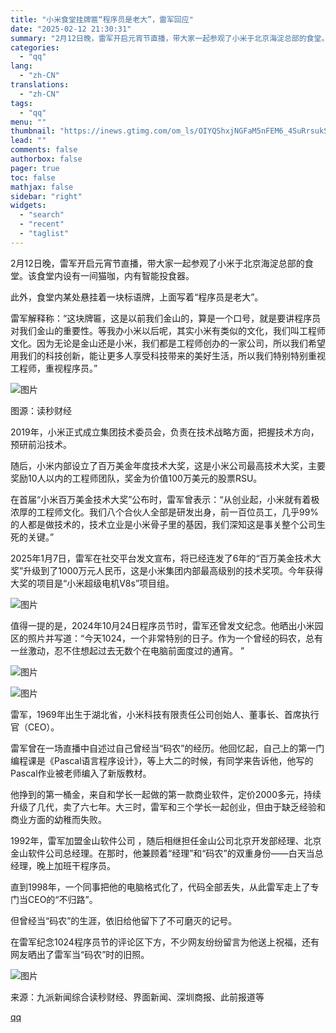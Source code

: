```yaml
---
title: "小米食堂挂牌匾“程序员是老大”，雷军回应"
date: "2025-02-12 21:30:31"
summary: "2月12日晚，雷军开启元宵节直播，带大家一起参观了小米于北京海淀总部的食堂。该食堂内设有一间猫咖，内..."
categories:
  - "qq"
lang:
  - "zh-CN"
translations:
  - "zh-CN"
tags:
  - "qq"
menu: ""
thumbnail: "https://inews.gtimg.com/om_ls/OIYQShxjNGFaM5nFEM6_4SuRrsukSNzGvChwcU2SOeUQIAA_640360/0"
lead: ""
comments: false
authorbox: false
pager: true
toc: false
mathjax: false
sidebar: "right"
widgets:
  - "search"
  - "recent"
  - "taglist"
---
```


2月12日晚，雷军开启元宵节直播，带大家一起参观了小米于北京海淀总部的食堂。该食堂内设有一间猫咖，内有智能投食器。

此外，食堂内某处悬挂着一块标语牌，上面写着“程序员是老大”。

雷军解释称：“这块牌匾，这是以前我们金山的，算是一个口号，就是要讲程序员对我们金山的重要性。等我办小米以后呢，其实小米有类似的文化，我们叫工程师文化。因为无论是金山还是小米，我们都是工程师创办的一家公司，所以我们希望用我们的科技创新，能让更多人享受科技带来的美好生活，所以我们特别特别重视工程师，重视程序员。”

![图片](https://inews.gtimg.com/om_bt/Ool1thkqBknwPPr_bwb5HQQahpVycK60suUMJ1CxK2teYAA/641)

图源：读秒财经

2019年，小米正式成立集团技术委员会，负责在技术战略方面，把握技术方向，预研前沿技术。

随后，小米内部设立了百万美金年度技术大奖，这是小米公司最高技术大奖，主要奖励10人以内的工程师团队，奖金为价值100万美元的股票RSU。

在首届“小米百万美金技术大奖”公布时，雷军曾表示：“从创业起，小米就有着极浓厚的工程师文化。我们八个合伙人全部是研发出身，前一百位员工，几乎99%的人都是做技术的，技术立业是小米骨子里的基因，我们深知这是事关整个公司生死的关键。”

2025年1月7日，雷军在社交平台发文宣布，将已经连发了6年的“百万美金技术大奖”升级到了1000万元人民币，这是小米集团内部最高级别的技术奖项。今年获得大奖的项目是“小米超级电机V8s”项目组。

![图片](https://inews.gtimg.com/om_bt/Ory3uihMvj0zM0HhHd2phQ500dcwuUEGEGZWXBHfnwMBMAA/641)

值得一提的是，2024年10月24日程序员节时，雷军还曾发文纪念。他晒出小米园区的照片并写道：“今天1024，一个非常特别的日子。作为一个曾经的码农，总有一丝激动，忍不住想起过去无数个在电脑前面度过的通宵。 ”

![图片](https://inews.gtimg.com/om_bt/O1NvIpL2EvPwYg-h8-6b8THzkRb0lKGDJKyTB0hcHUUgwAA/641)

![图片](https://inews.gtimg.com/om_bt/OsBv7gJWkWpeDP-JtkV4dfSLjkGSm5YqTOHoTe-9q0i08AA/641)

雷军，1969年出生于湖北省，小米科技有限责任公司创始人、董事长、首席执行官（CEO）。

雷军曾在一场直播中自述过自己曾经当“码农”的经历。他回忆起，自己上的第一门编程课是《Pascal语言程序设计》，等上大二的时候，有同学来告诉他，他写的Pascal作业被老师编入了新版教材。

他挣到的第一桶金，来自和学长一起做的第一款商业软件，定价2000多元，持续升级了几代，卖了六七年。大三时，雷军和三个学长一起创业，但由于缺乏经验和商业方面的幼稚而失败。

1992年，雷军加盟金山软件公司 ，随后相继担任金山公司北京开发部经理、北京金山软件公司总经理。在那时，他兼顾着“经理”和“码农”的双重身份——白天当总经理，晚上加班干程序员。

直到1998年，一个同事把他的电脑格式化了，代码全部丢失，从此雷军走上了专门当CEO的“不归路”。

但曾经当“码农”的生涯，依旧给他留下了不可磨灭的记号。

在雷军纪念1024程序员节的评论区下方，不少网友纷纷留言为他送上祝福，还有网友晒出了雷军当“码农”时的旧照。

![图片](https://inews.gtimg.com/om_bt/O8LceJa-0TiA9YjLxtRq8qFelvEcgSsvpavc3i3n-_7AgAA/641)

来源：九派新闻综合读秒财经、界面新闻、深圳商报、此前报道等

[qq](https://new.qq.com/rain/a/20250212A093PN00)
